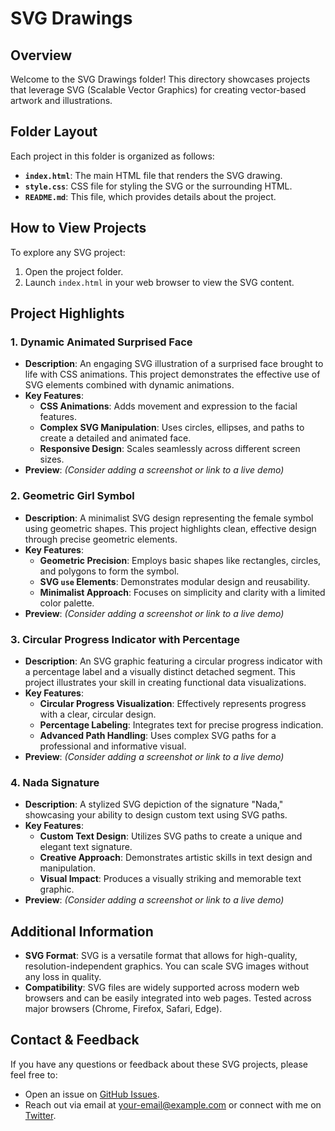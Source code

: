 # SVG Drawings

## Overview

Welcome to the SVG Drawings folder! This directory showcases projects that leverage SVG (Scalable Vector Graphics) for creating vector-based artwork and illustrations.

## Folder Layout

Each project in this folder is organized as follows:

- **`index.html`**: The main HTML file that renders the SVG drawing.
- **`style.css`**: CSS file for styling the SVG or the surrounding HTML.
- **`README.md`**: This file, which provides details about the project.

## How to View Projects

To explore any SVG project:

1. Open the project folder.
2. Launch `index.html` in your web browser to view the SVG content.

## Project Highlights

### 1. **Dynamic Animated Surprised Face**
- **Description**: An engaging SVG illustration of a surprised face brought to life with CSS animations. This project demonstrates the effective use of SVG elements combined with dynamic animations.
- **Key Features**:
  - **CSS Animations**: Adds movement and expression to the facial features.
  - **Complex SVG Manipulation**: Uses circles, ellipses, and paths to create a detailed and animated face.
  - **Responsive Design**: Scales seamlessly across different screen sizes.
- **Preview**: *(Consider adding a screenshot or link to a live demo)*

### 2. **Geometric Girl Symbol**
- **Description**: A minimalist SVG design representing the female symbol using geometric shapes. This project highlights clean, effective design through precise geometric elements.
- **Key Features**:
  - **Geometric Precision**: Employs basic shapes like rectangles, circles, and polygons to form the symbol.
  - **SVG `use` Elements**: Demonstrates modular design and reusability.
  - **Minimalist Approach**: Focuses on simplicity and clarity with a limited color palette.
- **Preview**: *(Consider adding a screenshot or link to a live demo)*

### 3. **Circular Progress Indicator with Percentage**
- **Description**: An SVG graphic featuring a circular progress indicator with a percentage label and a visually distinct detached segment. This project illustrates your skill in creating functional data visualizations.
- **Key Features**:
  - **Circular Progress Visualization**: Effectively represents progress with a clear, circular design.
  - **Percentage Labeling**: Integrates text for precise progress indication.
  - **Advanced Path Handling**: Uses complex SVG paths for a professional and informative visual.
- **Preview**: *(Consider adding a screenshot or link to a live demo)*

### 4. **Nada Signature**
- **Description**: A stylized SVG depiction of the signature "Nada," showcasing your ability to design custom text using SVG paths.
- **Key Features**:
  - **Custom Text Design**: Utilizes SVG paths to create a unique and elegant text signature.
  - **Creative Approach**: Demonstrates artistic skills in text design and manipulation.
  - **Visual Impact**: Produces a visually striking and memorable text graphic.
- **Preview**: *(Consider adding a screenshot or link to a live demo)*

## Additional Information

- **SVG Format**: SVG is a versatile format that allows for high-quality, resolution-independent graphics. You can scale SVG images without any loss in quality.
- **Compatibility**: SVG files are widely supported across modern web browsers and can be easily integrated into web pages. Tested across major browsers (Chrome, Firefox, Safari, Edge).

## Contact & Feedback

If you have any questions or feedback about these SVG projects, please feel free to:

- Open an issue on [GitHub Issues](https://github.com/yourusername/your-repository/issues).
- Reach out via email at [your-email@example.com](mailto:your-email@example.com) or connect with me on [Twitter](https://twitter.com/yourusername).

